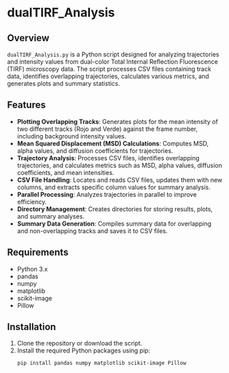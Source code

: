 # dualTIRF_Analysis

## Overview

`dualTIRF_Analysis.py` is a Python script designed for analyzing trajectories and intensity values from dual-color Total Internal Reflection Fluorescence (TIRF) microscopy data. The script processes CSV files containing track data, identifies overlapping trajectories, calculates various metrics, and generates plots and summary statistics.

## Features

- **Plotting Overlapping Tracks**: Generates plots for the mean intensity of two different tracks (Rojo and Verde) against the frame number, including background intensity values.
- **Mean Squared Displacement (MSD) Calculations**: Computes MSD, alpha values, and diffusion coefficients for trajectories.
- **Trajectory Analysis**: Processes CSV files, identifies overlapping trajectories, and calculates metrics such as MSD, alpha values, diffusion coefficients, and mean intensities.
- **CSV File Handling**: Locates and reads CSV files, updates them with new columns, and extracts specific column values for summary analysis.
- **Parallel Processing**: Analyzes trajectories in parallel to improve efficiency.
- **Directory Management**: Creates directories for storing results, plots, and summary analyses.
- **Summary Data Generation**: Compiles summary data for overlapping and non-overlapping tracks and saves it to CSV files.

## Requirements

- Python 3.x
- pandas
- numpy
- matplotlib
- scikit-image
- Pillow

## Installation

1. Clone the repository or download the script.
2. Install the required Python packages using pip:
   ```bash
   pip install pandas numpy matplotlib scikit-image Pillow
   ```
